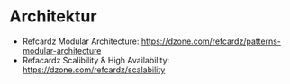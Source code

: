 # Architektur
* Refcardz Modular Architecture: https://dzone.com/refcardz/patterns-modular-architecture
* Refacardz Scalibility & High Availability: https://dzone.com/refcardz/scalability



